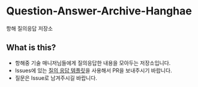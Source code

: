 # Question-Answer-Archive-Hanghae
항해 질의응답 저장소

## What is this?
- 항해중 기술 매니저님들에게 질의응답한 내용을 모아두는 저장소입니다.
- Issues에 있는 [질의 응답 템플릿](https://github.com/yanJuicy/Question-Answer-Archive-Hanghae/issues/2)을 사용해서 PR을 보내주시기 바랍니다.
- 질문은 Issue로 남겨주시길 바랍니다.
